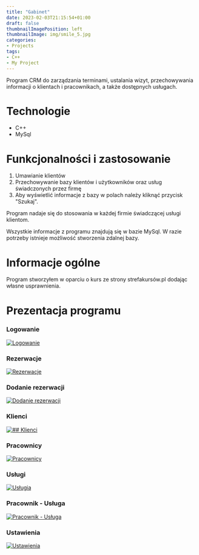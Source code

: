 ```yaml
---
title: "Gabinet"
date: 2023-02-03T21:15:54+01:00
draft: false
thumbnailImagePosition: left
thumbnailImage: img/smile_5.jpg
categories:
- Projects
tags:
- C++
- My Project
---
```


Program CRM do zarządzania terminami, ustalania wizyt, przechowywania informacji o klientach i pracownikach, a także dostępnych usługach.

<!--more-->

# Technologie
- C++ 
- MySql

# Funkcjonalności i zastosowanie
1. Umawianie klientów
2. Przechowywanie bazy klientów i użytkowników oraz usług świadczonych przez firmę
3. Aby wyświetlić informacje z bazy w polach należy kliknąć przycisk "Szukaj".

Program nadaje się do stosowania w każdej firmie świadczącej usługi klientom. 

Wszystkie informacje z programu znajdują się w bazie MySql. W razie potrzeby istnieje możliwość stworzenia zdalnej bazy.

# Informacje ogólne 
Program stworzyłem w oparciu o kurs ze strony strefakursów.pl dodając własne usprawnienia.

# Prezentacja programu

### Logowanie
[![Logowanie](https://i.imgur.com/0TumgLt.png)](https://imgur.com/yTBr6uL)

### Rezerwacje
[![Rezerwacje](https://i.imgur.com/OXqbIT0.png)](https://imgur.com/OXqbIT0)

### Dodanie rezerwacji
[![Dodanie rezerwacji](https://i.imgur.com/PV6rlVj.png)](https://imgur.com/PV6rlVj)

### Klienci
[![## Klienci](https://i.imgur.com/q6xSByE.png)](https://imgur.com/q6xSByE)

### Pracownicy
[![Pracownicy](https://i.imgur.com/cIQvcHs.png)](https://imgur.com/cIQvcHs)

### Usługi
[![Usługia](https://i.imgur.com/zgfLmV1.png)](https://imgur.com/zgfLmV1)

### Pracownik - Usługa
[![Pracownik - Usługa](https://i.imgur.com/iSelIza.png)](https://imgur.com/iSelIza)

### Ustawienia
[![Ustawienia](https://i.imgur.com/yTBr6uL.png)](https://imgur.com/yTBr6uL)